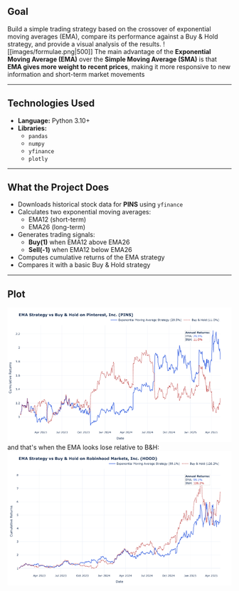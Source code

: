 
##  Goal

Build a simple trading strategy based on the crossover of exponential moving averages (EMA), compare its performance against a Buy & Hold strategy, and provide a visual analysis of the results.
![[images/formulae.png|500]]
The main advantage of the **Exponential Moving Average (EMA)** over the **Simple Moving Average (SMA)** is that **EMA gives more weight to recent prices**, making it more responsive to new information and short-term market movements

---
## Technologies Used

- **Language:** Python 3.10+
- **Libraries:**
  - `pandas` 
  - `numpy` 
  - `yfinance` 
  - `plotly` 

---
##  What the Project Does

- Downloads historical stock data for **PINS** using `yfinance`
- Calculates two exponential moving averages:
  - EMA12 (short-term)
  - EMA26 (long-term)
- Generates trading signals:
  - **Buy(1)**  when EMA12 above EMA26
  - **Sell(-1)** when EMA12 below EMA26
- Computes cumulative returns of the EMA strategy
- Compares it with a basic Buy & Hold strategy
---



## Plot
![Plot](images/pins.png)
and that's when the EMA looks lose relative to B&H:
![Plot](images/hood.png)
